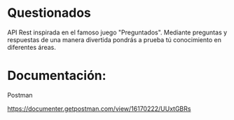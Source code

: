 # Questionados

API Rest inspirada en el famoso juego "Preguntados". 
Mediante preguntas y respuestas de una manera divertida pondrás a prueba tú conocimiento en diferentes áreas.


# Documentación:

Postman

https://documenter.getpostman.com/view/16170222/UUxtGBRs
